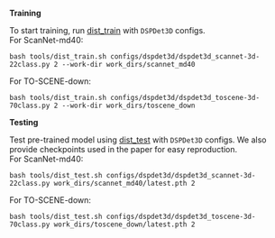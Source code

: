 **Training**

To start training, run [dist_train](../tools/dist_train.sh) with `DSPDet3D` configs.  
For ScanNet-md40:
```shell
bash tools/dist_train.sh configs/dspdet3d/dspdet3d_scannet-3d-22class.py 2 --work-dir work_dirs/scannet_md40
```
For TO-SCENE-down:
```shell
bash tools/dist_train.sh configs/dspdet3d/dspdet3d_toscene-3d-70class.py 2 --work-dir work_dirs/toscene_down
```

**Testing**

Test pre-trained model using [dist_test](../tools/dist_test.sh) with `DSPDet3D` configs. We also provide checkpoints used in the paper for easy reproduction.   
For ScanNet-md40:
```shell
bash tools/dist_test.sh configs/dspdet3d/dspdet3d_scannet-3d-22class.py work_dirs/scannet_md40/latest.pth 2
```
For TO-SCENE-down:
```shell
bash tools/dist_test.sh configs/dspdet3d/dspdet3d_toscene-3d-70class.py work_dirs/toscene_down/latest.pth 2
```